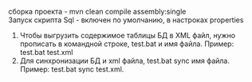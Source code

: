 сборка проекта - mvn clean compile assembly:single  
Запуск скрипта Sql - включен по умолчанию, в настроках properties
1) Чтобы выгрузить содержимое таблицы БД в XML файл, нужно прописать в командной строке, test.bat и имя файла. Пример: test.bat test.xml
2) Для синхронизации БД и xml файла, test.bat sync имя файла.  Пример: test.bat sync test.xml. 